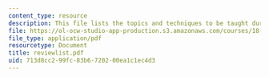 ```yaml
---
content_type: resource
description: This file lists the topics and techniques to be taught duringthe term.
file: https://ol-ocw-studio-app-production.s3.amazonaws.com/courses/18-02-multivariable-calculus-spring-2006/713d8cc299fc83b6720200ea1c1ec4d3_reviewlist.pdf
file_type: application/pdf
resourcetype: Document
title: reviewlist.pdf
uid: 713d8cc2-99fc-83b6-7202-00ea1c1ec4d3
---
```

